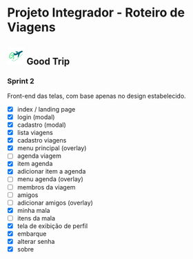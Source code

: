 # Projeto Integrador - Roteiro de Viagens
## <img src="/front-end/public/icons/logo_mini.svg" widht=40px height=40px> Good Trip

### Sprint 2
Front-end das telas, com base apenas no design estabelecido.
- [X] index / landing page
- [X] login (modal)
- [X] cadastro (modal)
- [X] lista viagens
- [X] cadastro viagens
- [x] menu principal (overlay)
- [ ] agenda viagem
- [x] item agenda
- [x] adicionar item a agenda
- [ ] menu agenda (overlay)
- [ ] membros da viagem
- [ ] amigos
- [ ] adicionar amigos (overlay)
- [X] minha mala
- [ ] itens da mala
- [x] tela de exibição de perfil
- [X] embarque
- [X] alterar senha
- [X] sobre
